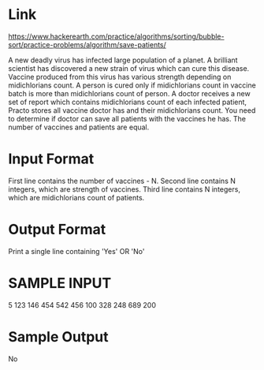 # Link
https://www.hackerearth.com/practice/algorithms/sorting/bubble-sort/practice-problems/algorithm/save-patients/


A new deadly virus has infected large population of a planet. A brilliant scientist has discovered a new strain of virus which can cure this disease. Vaccine produced from this virus has various strength depending on midichlorians count. A person is cured only if midichlorians count in vaccine batch is more than midichlorians count of person. A doctor receives a new set of report which contains midichlorians count of each infected patient, Practo stores all vaccine doctor has and their midichlorians count. You need to determine if doctor can save all patients with the vaccines he has. The number of vaccines and patients are equal.

# Input Format

First line contains the number of vaccines - N. Second line contains N integers, which are strength of vaccines. Third line contains N integers, which are midichlorians count of patients.

# Output Format

Print a single line containing  'Yes' OR 'No'

# SAMPLE INPUT

5
123 146 454 542 456
100 328 248 689 200

# Sample Output
No